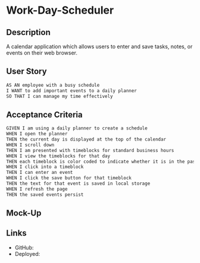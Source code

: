 # Work-Day-Scheduler

## Description
A calendar application which allows users to enter and save tasks, notes, or events on their web browser. 

## User Story
```md
AS AN employee with a busy schedule
I WANT to add important events to a daily planner
SO THAT I can manage my time effectively
```

## Acceptance Criteria
```md
GIVEN I am using a daily planner to create a schedule
WHEN I open the planner
THEN the current day is displayed at the top of the calendar
WHEN I scroll down
THEN I am presented with timeblocks for standard business hours
WHEN I view the timeblocks for that day
THEN each timeblock is color coded to indicate whether it is in the past, present, or future
WHEN I click into a timeblock
THEN I can enter an event
WHEN I click the save button for that timeblock
THEN the text for that event is saved in local storage
WHEN I refresh the page
THEN the saved events persist
```

## Mock-Up

## Links
- GitHub:
- Deployed:
